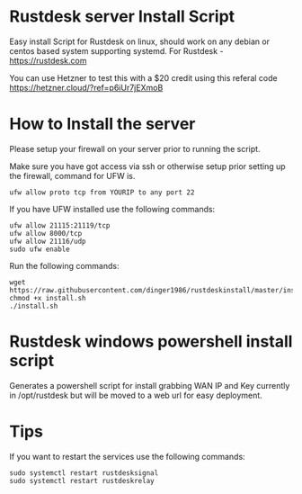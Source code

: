 # Rustdesk server Install Script
Easy install Script for Rustdesk on linux, should work on any debian or centos based system supporting systemd.
For Rustdesk - https://rustdesk.com

You can use Hetzner to test this with a $20 credit using this referal code https://hetzner.cloud/?ref=p6iUr7jEXmoB

# How to Install the server
Please setup your firewall on your server prior to running the script.

Make sure you have got access via ssh or otherwise setup prior setting up the firewall, command for UFW is.
```
ufw allow proto tcp from YOURIP to any port 22
```

If you have UFW installed use the following commands:
```
ufw allow 21115:21119/tcp
ufw allow 8000/tcp
ufw allow 21116/udp
sudo ufw enable
```

Run the following commands:
```
wget https://raw.githubusercontent.com/dinger1986/rustdeskinstall/master/install.sh
chmod +x install.sh
./install.sh
```

# Rustdesk windows powershell install script
Generates a powershell script for install grabbing WAN IP and Key currently in /opt/rustdesk but will be moved to a web url for easy deployment.

# Tips

If you want to restart the services use the following commands:
```
sudo systemctl restart rustdesksignal
sudo systemctl restart rustdeskrelay
```
